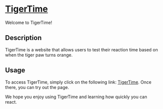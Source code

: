 # <a href="https://coldbreaks.github.io/practice/TigerTime/" target="_blank">TigerTime</a>

Welcome to TigerTime!

## Description
TigerTime is a website that allows users to test their reaction time based on when the tiger paw turns orange.

## Usage
To access TigerTime, simply click on the following link: [TigerTime](https://coldbreaks.github.io/practice/TigerTime/). Once there, you can try out the page.

We hope you enjoy using TigerTime and learning how quickly you can react.
